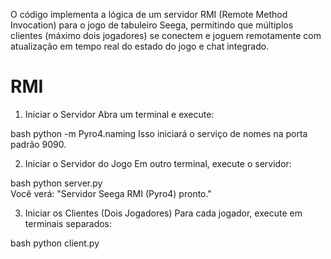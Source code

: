 O código implementa a lógica de um servidor RMI (Remote Method Invocation) para o jogo de tabuleiro Seega, permitindo que múltiplos clientes (máximo dois jogadores) se conectem e joguem remotamente com atualização em tempo real do estado do jogo e chat integrado.


# RMI
1. Iniciar o Servidor
Abra um terminal e execute:

bash python -m Pyro4.naming
Isso iniciará o serviço de nomes na porta padrão 9090.

2. Iniciar o Servidor do Jogo
Em outro terminal, execute o servidor:

bash python server.py  
Você verá: "Servidor Seega RMI (Pyro4) pronto."

3. Iniciar os Clientes (Dois Jogadores)
Para cada jogador, execute em terminais separados:

bash python client.py  
